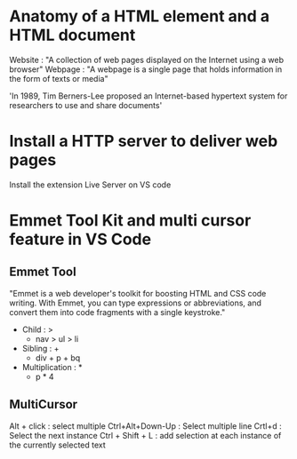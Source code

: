 # Anatomy of a HTML element and a HTML document
Website : "A collection of web pages displayed on the Internet using a web browser"
Webpage : "A webpage is a single page that holds information in the form of texts or media"

'In 1989, Tim Berners-Lee proposed an Internet-based hypertext system for researchers to use and share documents'

# Install a HTTP server to deliver web pages
Install the extension Live Server on VS code

# Emmet Tool Kit and multi cursor feature in VS Code
## Emmet Tool
"Emmet is a web developer's toolkit for boosting HTML and CSS code writing. With Emmet, you can type expressions or abbreviations, and convert them into code fragments with a single keystroke."
- Child : > 
    - nav > ul > li
- Sibling : +
    - div + p + bq
- Multiplication : *
    - p * 4

## MultiCursor 
Alt + click : select multiple
Ctrl+Alt+Down-Up : Select multiple line 
Crtl+d : Select the next instance
Ctrl + Shift + L : add selection at each instance of the currently selected text